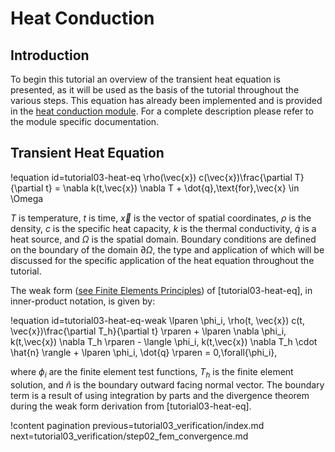 # Heat Conduction

## Introduction

To begin this tutorial an overview of the transient heat equation is presented, as it will be
used as the basis of the tutorial throughout the various steps. This equation has already been
implemented and is provided in the [heat conduction module](modules/heat_conduction/index.md). For
a complete description please refer to the module specific documentation.

## Transient Heat Equation

!equation id=tutorial03-heat-eq
\rho(\vec{x}) c(\vec{x})\frac{\partial T}{\partial t} = \nabla k(t,\vec{x}) \nabla T + \dot{q}\,\text{for}\,\vec{x} \in \Omega

$T$ is temperature, $t$ is time, $\vec{x}$ is the vector of spatial coordinates, $\rho$ is the
density, $c$ is the specific heat capacity, $k$ is the thermal conductivity, $\dot{q}$ is a heat source,
and $\Omega$ is the spatial domain. Boundary conditions are defined on the boundary of the
domain $\partial \Omega$, the type and application of which will be discussed for the specific
application of the heat equation throughout the tutorial.

The weak form ([see Finite Elements Principles](finite_element_concepts/fem_principles.md)) of
[tutorial03-heat-eq], in inner-product notation, is given by:

!equation id=tutorial03-heat-eq-weak
\lparen \phi_i, \rho(t, \vec{x}) c(t, \vec{x})\frac{\partial T_h}{\partial t} \rparen +
\lparen \nabla \phi_i, k(t,\vec{x}) \nabla T_h \rparen -
\langle \phi_i, k(t,\vec{x}) \nabla T_h \cdot \hat{n} \rangle +
\lparen \phi_i, \dot{q} \rparen = 0\,\forall{\phi_i},

where $\phi_i$ are the finite element test functions, $T_h$ is the finite element solution, and
$\hat{n}$ is the boundary outward facing normal vector. The boundary term is a result of using
integration by parts and the divergence theorem during the weak form derivation from
[tutorial03-heat-eq].

!content pagination previous=tutorial03_verification/index.md
                    next=tutorial03_verification/step02_fem_convergence.md
